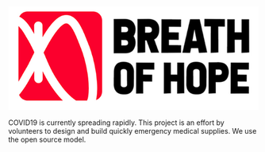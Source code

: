 ![Breath of Hope](img/logo/logo.jpg)

COVID19 is currently spreading rapidly. This project is an effort by volunteers to design and build quickly emergency medical supplies. We use the open source model.
